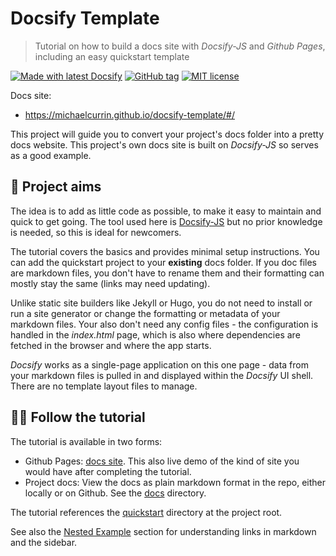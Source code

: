 # Docsify Template
> Tutorial on how to build a docs site with _Docsify-JS_ and _Github Pages_, including an easy quickstart template

[![Made with latest Docsify](https://img.shields.io/npm/v/docsify?label=docsify)](https://docsify.js.org/)
[![GitHub tag](https://img.shields.io/github/tag/MichaelCurrin/docsify-template.svg)](https://GitHub.com/MichaelCurrin/docsify-template/tags/)
[![MIT license](https://img.shields.io/badge/License-MIT-blue.svg)](https://github.com/MichaelCurrin/docsify-template/blob/master/LICENSE)

Docs site:

- https://michaelcurrin.github.io/docsify-template/#/

This project will guide you to convert your project's docs folder into a pretty docs website. This project's own docs site is built on _Docsify-JS_ so serves as a good example.


## 🎯 Project aims

The idea is to add as little code as possible, to make it easy to maintain and quick to get going. The tool used here is [Docsify-JS](https://docsify.js.org/) but no prior knowledge is needed, so this is ideal for newcomers.

The tutorial covers the basics and provides minimal setup instructions. You can add the quickstart project to your **existing** docs folder. If you doc files are markdown files, you don't have to rename them and their formatting can mostly stay the same (links may need updating).

Unlike static site builders like Jekyll or Hugo, you do not need to install or run a site generator or change the formatting or metadata of your markdown files. Your also don't need any config files - the configuration is handled in the _index.html_ page, which is also where dependencies are fetched in the browser and where the app starts.

_Docsify_ works as a single-page application on this one page - data from your markdown files is pulled in and displayed within the _Docsify_ UI shell. There are no template layout files to manage.


## 👩‍🏫 Follow the tutorial

The tutorial is available in two forms:

- Github Pages: [docs site](https://michaelcurrin.github.io/docsify-template/#/). This also live demo of the kind of site you would have after completing the tutorial.
- Project docs: View the docs as plain markdown format in the repo, either locally or on Github. See the [docs](/docs) directory.

The tutorial references the [quickstart](/quickstart) directory at the project root.

See also the [Nested Example](/nested_example/README.md) section for understanding links in markdown and the sidebar.
